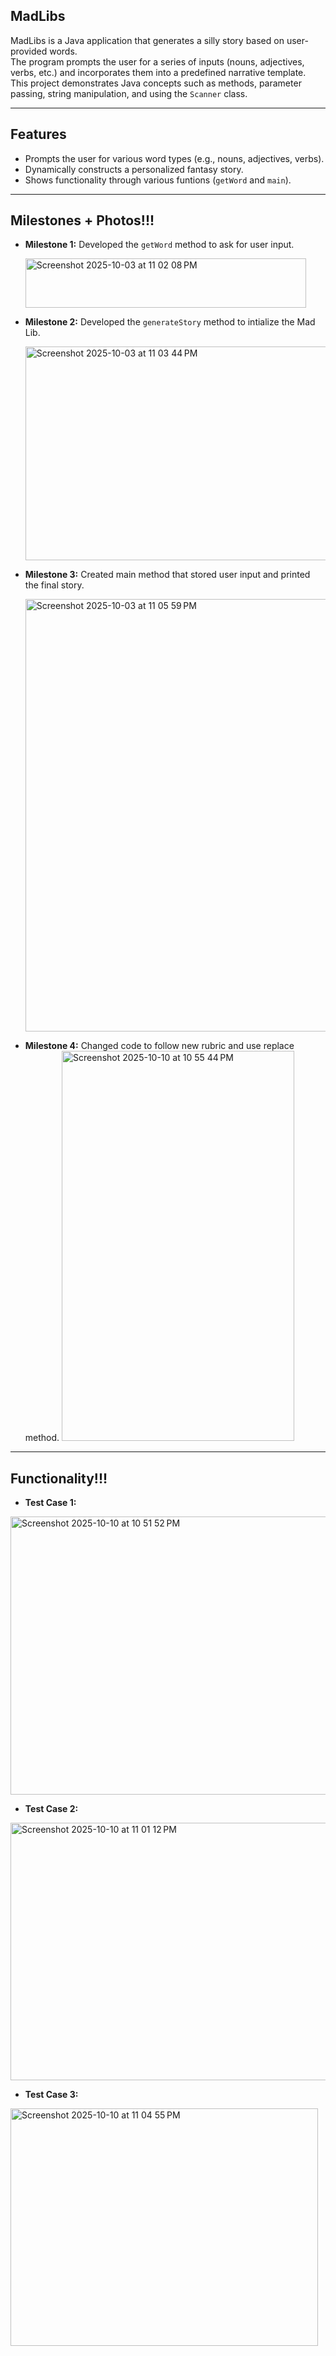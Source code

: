 ## MadLibs

MadLibs is a Java application that generates a silly story based on user-provided words.  
The program prompts the user for a series of inputs (nouns, adjectives, verbs, etc.) and incorporates them into a predefined narrative template.  
This project demonstrates Java concepts such as methods, parameter passing, string manipulation, and using the `Scanner` class.

---

## Features
- Prompts the user for various word types (e.g., nouns, adjectives, verbs).  
- Dynamically constructs a personalized fantasy story.  
- Shows functionality through various funtions (`getWord` and `main`). 

---

## Milestones + Photos!!!
- **Milestone 1:** Developed the `getWord` method to ask for user input.
  
  <img width="449" height="79" alt="Screenshot 2025-10-03 at 11 02 08 PM" src="https://github.com/user-attachments/assets/10402d2c-40aa-47a4-8d81-477917b176c5" />

- **Milestone 2:** Developed the `generateStory` method to intialize the Mad Lib.
  
   <img width="771" height="342" alt="Screenshot 2025-10-03 at 11 03 44 PM" src="https://github.com/user-attachments/assets/6057cbea-0766-48cf-b3a0-240e7f833b13" />

- **Milestone 3:** Created main method that stored user input and printed the final story.
   
   <img width="779" height="692" alt="Screenshot 2025-10-03 at 11 05 59 PM" src="https://github.com/user-attachments/assets/1c520282-bc6b-4bca-bcb9-70546a95a1aa" />

- **Milestone 4:** Changed code to follow new rubric and use replace method.
  <img width="372" height="624" alt="Screenshot 2025-10-10 at 10 55 44 PM" src="https://github.com/user-attachments/assets/358e9823-0628-4f18-a53c-6b9800030a98" />



---

## Functionality!!!
- **Test Case 1:**
<img width="606" height="445" alt="Screenshot 2025-10-10 at 10 51 52 PM" src="https://github.com/user-attachments/assets/e8e6413e-dd18-48ce-803e-3899f385a783" />

- **Test Case 2:**
<img width="510" height="412" alt="Screenshot 2025-10-10 at 11 01 12 PM" src="https://github.com/user-attachments/assets/c3e75e5a-b126-4e65-a52e-db0b953dad98" />

- **Test Case 3:**
<img width="492" height="380" alt="Screenshot 2025-10-10 at 11 04 55 PM" src="https://github.com/user-attachments/assets/d695f49a-d55d-42e4-9e22-18090800bdd7" />






